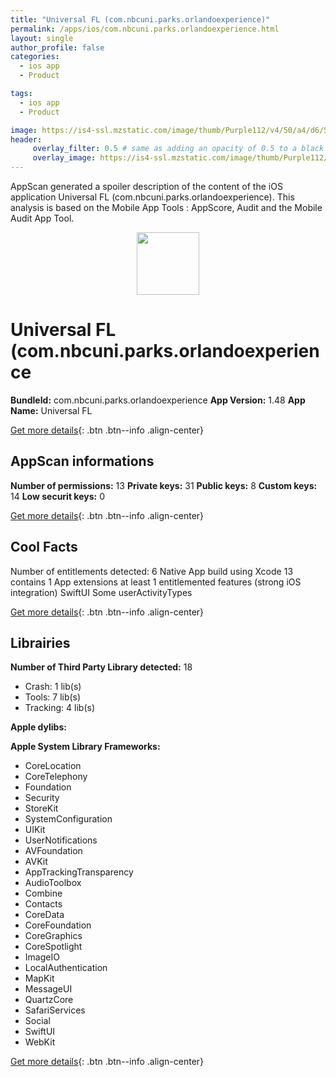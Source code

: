 ```yaml
---
title: "Universal FL (com.nbcuni.parks.orlandoexperience)"
permalink: /apps/ios/com.nbcuni.parks.orlandoexperience.html
layout: single
author_profile: false
categories: 
  - ios app 
  - Product 

tags: 
  - ios app 
  - Product 

image: https://is4-ssl.mzstatic.com/image/thumb/Purple112/v4/50/a4/d6/50a4d6f0-cec8-2600-4422-59ffa1529137/UO-AppIcon-1x_U007emarketing-0-7-0-85-220.png/512x512bb.jpg
header: 
     overlay_filter: 0.5 # same as adding an opacity of 0.5 to a black background
     overlay_image: https://is4-ssl.mzstatic.com/image/thumb/Purple112/v4/50/a4/d6/50a4d6f0-cec8-2600-4422-59ffa1529137/UO-AppIcon-1x_U007emarketing-0-7-0-85-220.png/512x512bb.jpg
---
```

AppScan generated a spoiler description of the content of the iOS application Universal FL (com.nbcuni.parks.orlandoexperience). This analysis is based on the Mobile App Tools : AppScore, Audit and the Mobile Audit App Tool.

  
  
<div style="text-align: center;"><img src="https://is4-ssl.mzstatic.com/image/thumb/Purple112/v4/50/a4/d6/50a4d6f0-cec8-2600-4422-59ffa1529137/UO-AppIcon-1x_U007emarketing-0-7-0-85-220.png/512x512bb.jpg" width="100" height="100"></div>  
  
# Universal FL (com.nbcuni.parks.orlandoexperience

**BundleId:** com.nbcuni.parks.orlandoexperience
**App Version:** 1.48
**App Name:** Universal FL


[Get more details](/pricing.html){: .btn .btn--info .align-center}  
  
## AppScan informations 

**Number of permissions:** 13
**Private keys:** 31
**Public keys:** 8
**Custom keys:** 14
**Low securit keys:** 0
  
[Get more details](/pricing.html){: .btn .btn--info .align-center}

## Cool Facts

Number of entitlements detected: 6
Native App
build using Xcode 13
contains 1 App extensions
at least 1 entitlemented features (strong iOS integration)
SwiftUI
Some userActivityTypes
  
[Get more details](/pricing.html){: .btn .btn--info .align-center}

## Librairies 
**Number of Third Party Library detected:** 18
- Crash: 1 lib(s)
- Tools: 7 lib(s)
- Tracking: 4 lib(s)

**Apple dylibs:**


**Apple System Library Frameworks:**
- CoreLocation
- CoreTelephony
- Foundation
- Security
- StoreKit
- SystemConfiguration
- UIKit
- UserNotifications
- AVFoundation
- AVKit
- AppTrackingTransparency
- AudioToolbox
- Combine
- Contacts
- CoreData
- CoreFoundation
- CoreGraphics
- CoreSpotlight
- ImageIO
- LocalAuthentication
- MapKit
- MessageUI
- QuartzCore
- SafariServices
- Social
- SwiftUI
- WebKit


  
[Get more details](/pricing.html){: .btn .btn--info .align-center}

